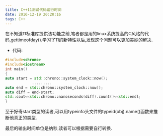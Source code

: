 ```yaml
---
title: C++11测试代码运行时间
date: 2016-12-19 20:20:16
tags: C++
---
```


在不知道11标准库提供该功能之前,笔者都是用的linux系统提高的C风格的代码,gettimeofday().学习了11的新特性以后,发现这个问题可以更加美妙的解决.

* 代码:

```cpp
#include<chrono>
#include<iostream>
int main()
{
auto start = std::chrono::system_clock::now();
			.........
auto end = std::chrono::system_clock::now();
auto diff = end-start;
std::cout<<std::chrono::nanoseconds(diff).count()<<std::endl;
}
```

至于好奇start类型的读者,可以用typeinfo头文件的typeid(obj).name()函数来推断他真正的类型.

最后的输出时间单位是纳秒,读者可以根据需要自行转换.